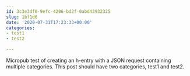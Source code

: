 ```yaml
---
id: 3c3e3df0-9efc-4206-bd2f-0abd43932325
slug: 1bf1d6
date: '2020-07-31T17:23:33+00:00'
categories:
- test1
- test2

---
```


Micropub test of creating an h-entry with a JSON request containing multiple categories. This post should have two categories, test1 and test2.
